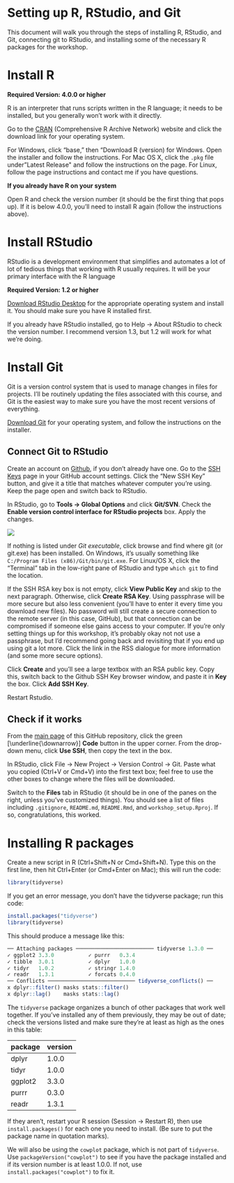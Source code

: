 Setting up R, RStudio, and Git
================

This document will walk you through the steps of installing R, RStudio,
and Git, connecting git to RStudio, and installing some of the necessary
R packages for the workshop.

# Install R

**Required Version: 4.0.0 or higher**

R is an interpreter that runs scripts written in the R language; it
needs to be installed, but you generally won’t work with it directly.

Go to the [CRAN](https://cran.r-project.org/) (Comprehensive R Archive
Network) website and click the download link for your operating system.

For Windows, click “base,” then “Download R (version) for Windows. Open
the installer and follow the instructions. For Mac OS X, click the
`.pkg` file under”Latest Release" and follow the instructions on the
page. For Linux, follow the page instructions and contact me if you have
questions.

**If you already have R on your system**

Open R and check the version number (it should be the first thing that
pops up). If it is below 4.0.0, you’ll need to install R again (follow
the instructions above).

# Install RStudio

RStudio is a development environment that simplifies and automates a lot
of lot of tedious things that working with R usually requires. It will
be your primary interface with the R language

**Required Version: 1.2 or higher**

[Download RStudio
Desktop](https://rstudio.com/products/rstudio/download/#download) for
the appropriate operating system and install it. You should make sure
you have R installed first.

If you already have RStudio installed, go to Help -\> About RStudio to
check the version number. I recommend version 1.3, but 1.2 will work for
what we’re doing.

# Install Git

Git is a version control system that is used to manage changes in files
for projects. I’ll be routinely updating the files associated with this
course, and Git is the easiest way to make sure you have the most recent
versions of everything.

[Download Git](https://git-scm.com/downloads) for your operating system,
and follow the instructions on the installer.

## Connect Git to RStudio

Create an account on [Github](https://github.com/join), if you don’t
already have one. Go to the [SSH Keys](https://github.com/settings/keys)
page in your GitHub account settings. Click the “New SSH Key” button,
and give it a title that matches whatever computer you’re using. Keep
the page open and switch back to RStudio.

In RStudio, go to **Tools -\> Global Options** and click **Git/SVN**.
Check the **Enable version control interface for RStudio projects** box.
Apply the changes.

![](https://www.geo.uzh.ch/microsite/reproducible_research/post/rr-rstudio-git/img/RStudio-setup-git.png)

If nothing is listed under *Git executable*, click browse and find where
git (or git.exe) has been installed. On Windows, it’s usually something
like `C:/Program Files (x86)/Git/bin/git.exe`. For Linux/OS X, click the
“Terminal” tab in the low-right pane of RStudio and type `which git` to
find the location.

If the SSH RSA key box is not empty, click **View Public Key** and skip
to the next paragraph. Otherwise, click **Create RSA Key**. Using
passphrase will be more secure but also less convenient (you’ll have to
enter it every time you download new files). No password will still
create a secure connection to the remote server (in this case, GitHub),
but that connection can be compromised if someone else gains access to
your computer. If you’re only setting things up for this workshop, it’s
probably okay not not use a passphrase, but I’d recommend going back and
revisiting that if you end up using git a lot more. Click the link in
the RSS dialogue for more information (and some more secure options).

Click **Create** and you’ll see a large textbox with an RSA public key.
Copy this, switch back to the Github SSH Key browser window, and paste
it in **Key** the box. Click **Add SSH Key**.

Restart Rstudio.

## Check if it works

From the [main
page](https://github.com/Christopher-Peterson/R-workshop-setup) of this
GitHub repository, click the green \[\underline{\downarrow}\] **Code**
button in the upper corner. From the drop-down menu, click **Use SSH**,
then copy the text in the box.

In RStudio, click File -\> New Project -\> Version Control -\> Git.
Paste what you copied (Ctrl+V or Cmd+V) into the first text box; feel
free to use the other boxes to change where the files will be
downloaded.

Switch to the **Files** tab in RStudio (it should be in one of the panes
on the right, unless you’ve customized things). You should see a list of
files including `.gitignore`, `README.md`, `README.Rmd`, and
`workshop_setup.Rproj`. If so, congratulations, this worked.

# Installing R packages

Create a new script in R (Ctrl+Shift+N or Cmd+Shift+N). Type this on the
first line, then hit Ctrl+Enter (or Cmd+Enter on Mac); this will run the
code:

``` r
library(tidyverse)
```

If you get an error message, you don’t have the tidyverse package; run
this code:

``` r
install.packages("tidyverse")
library(tidyverse)
```

This should produce a message like this:

``` r
── Attaching packages ───────────────────────── tidyverse 1.3.0 ──
✓ ggplot2 3.3.0           ✓ purrr   0.3.4      
✓ tibble  3.0.1           ✓ dplyr   1.0.0
✓ tidyr   1.0.2           ✓ stringr 1.4.0      
✓ readr   1.3.1           ✓ forcats 0.4.0      
── Conflicts ──────────────────────────── tidyverse_conflicts() ──
x dplyr::filter() masks stats::filter()
x dplyr::lag()    masks stats::lag()
```

The `tidyverse` package organizes a bunch of other packages that work
well together. If you’ve installed any of them previously, they may be
out of date; check the versions listed and make sure they’re at least as
high as the ones in this table:

| package | version |
| :------ | :------ |
| dplyr   | 1.0.0   |
| tidyr   | 1.0.0   |
| ggplot2 | 3.3.0   |
| purrr   | 0.3.0   |
| readr   | 1.3.1   |

If they aren’t, restart your R session (Session -\> Restart R), then use
`install.packages()` for each one you need to install. (Be sure to put
the package name in quotation marks).

We will also be using the `cowplot` package, which is not part of
`tidyverse`. Use `packageVersion("cowplot")` to see if you have the
package installed and if its version number is at least 1.0.0. If not,
use `install.packages("cowplot")` to fix it.
